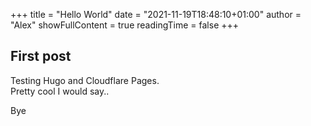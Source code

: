 +++
title = "Hello World"
date = "2021-11-19T18:48:10+01:00"
author = "Alex"
showFullContent = true
readingTime = false
+++
## First post
Testing Hugo and Cloudflare Pages.  
Pretty cool I would say..

Bye
